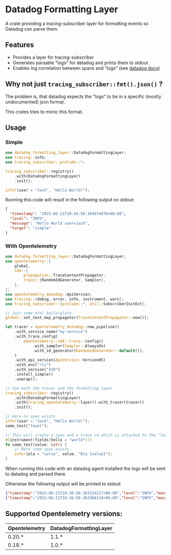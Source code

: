 # Datadog Formatting Layer

A crate providing a tracing-subscriber layer for formatting events so Datadog can parse them.

## Features

- Provides a layer for tracing-subscriber
- Generates parsable "logs" for datadog and prints them to stdout
- Enables log correlation between spans and "logs" (see [datadog docs](https://docs.datadoghq.com/tracing/other_telemetry/connect_logs_and_traces/))

## Why not just `tracing_subscriber::fmt().json()` ?

The problem is, that datadog expects the "logs" to be in a specific (mostly undocumented) json format.

This crates tries to mimic this format.

## Usage

### Simple

```rust
use datadog_formatting_layer::DatadogFormattingLayer;
use tracing::info;
use tracing_subscriber::prelude::*;

tracing_subscriber::registry()
    .with(DatadogFormattingLayer)
    .init();

info!(user = "Jack", "Hello World!");
```

Running this code will result in the following output on stdout:

```json
{
  "timestamp": "2023-06-21T10:36:50.364874878+00:00",
  "level": "INFO",
  "message": "Hello World user=Jack",
  "target": "simple"
}
```

### With Opentelemetry

```rust
use datadog_formatting_layer::DatadogFormattingLayer;
use opentelemetry::{
    global,
    sdk::{
        propagation::TraceContextPropagator,
        trace::{RandomIdGenerator, Sampler},
    },
};
use opentelemetry_datadog::ApiVersion;
use tracing::{debug, error, info, instrument, warn};
use tracing_subscriber::{prelude::*, util::SubscriberInitExt};

// Just some otel boilerplate
global::set_text_map_propagator(TraceContextPropagator::new());

let tracer = opentelemetry_datadog::new_pipeline()
    .with_service_name("my-service")
    .with_trace_config(
        opentelemetry::sdk::trace::config()
            .with_sampler(Sampler::AlwaysOn)
            .with_id_generator(RandomIdGenerator::default()),
    )
    .with_api_version(ApiVersion::Version05)
    .with_env("rls")
    .with_version("420")
    .install_simple()
    .unwrap();

// Use both the tracer and the formatting layer
tracing_subscriber::registry()
    .with(DatadogFormattingLayer)
    .with(tracing_opentelemetry::layer().with_tracer(tracer))
    .init();

// Here no span exists
info!(user = "Jack", "Hello World!");
some_test("fasel");

// This will create a span and a trace id which is attached to the "logs"
#[instrument(fields(hello = "world"))]
fn some_test(value: &str) {
    // Here some span exists
    info!(ola = "salve", value, "Bla {value}");
}
```

When running this code with an datadog agent installed the logs will be sent to datadog
and parsed there.

Otherwise the following output will be printed to stdout

```json
{"timestamp":"2023-06-21T10:36:50.363224217+00:00","level":"INFO","message":"Hello World! user=Jack","target":"otel"}
{"timestamp":"2023-06-21T10:36:50.363384118+00:00","level":"INFO","message":"Bla fasel user=Jack ola=salve value=Fasel hello=world","target":"otel","dd.trace_id":0,"dd.span_id":10201226522570980512}
```

## Supported Opentelemetry versions:

| Opentelemetry | DatadogFormattingLayer |
| ------------- | ---------------------- |
| 0.20.\*       | 1.1.\*                 |
| 0.19.\*       | 1.0.\*                 |
